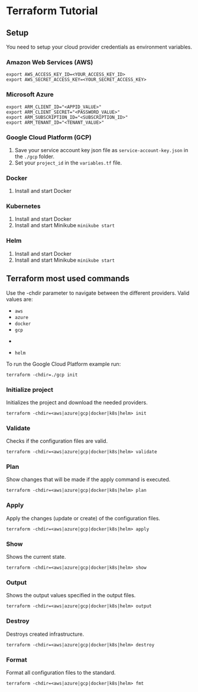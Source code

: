 # Terraform Tutorial

## Setup
You need to setup your cloud provider credentials as environment variables.

###  Amazon Web Services (AWS)
```shell
export AWS_ACCESS_KEY_ID=<YOUR_ACCESS_KEY_ID>
export AWS_SECRET_ACCESS_KEY=<YOUR_SECRET_ACCESS_KEY>
```

###  Microsoft Azure
```shell
export ARM_CLIENT_ID="<APPID_VALUE>"
export ARM_CLIENT_SECRET="<PASSWORD_VALUE>"
export ARM_SUBSCRIPTION_ID="<SUBSCRIPTION_ID>"
export ARM_TENANT_ID="<TENANT_VALUE>"
```

###  Google Cloud Platform (GCP)
1. Save your service account key json file as `service-account-key.json` in the `./gcp` folder.
2. Set your `project_id` in the `variables.tf` file.

### Docker
1. Install and start Docker

### Kubernetes
1. Install and start Docker
2. Install and start Minikube `minikube start`

### Helm
1. Install and start Docker
2. Install and start Minikube `minikube start`


## Terraform most used commands
Use the -chdir parameter to navigate between the different providers. Valid values are:
- ```aws```
- ```azure```
- ```docker```
- ```gcp```
- ``````
- ```helm```

To run the Google Cloud Platform example run:
```shell 
terraform -chdir=./gcp init
```

### Initialize project
Initializes the project and download the needed providers.
```shell 
terraform -chdir=<aws|azure|gcp|docker|k8s|helm> init
```

### Validate
Checks if the configuration files are valid.
```shell
terraform -chdir=<aws|azure|gcp|docker|k8s|helm> validate
```

### Plan
Show changes that will be made if the apply command is executed.
```shell
terraform -chdir=<aws|azure|gcp|docker|k8s|helm> plan
```

### Apply
Apply the changes (update or create) of the configuration files.
```shell
terraform -chdir=<aws|azure|gcp|docker|k8s|helm> apply
```

### Show
Shows the current state.
```shell
terraform -chdir=<aws|azure|gcp|docker|k8s|helm> show
```

### Output
Shows the output values specified in the output files.
```shell
terraform -chdir=<aws|azure|gcp|docker|k8s|helm> output
```

### Destroy
Destroys created infrastructure.
```shell
terraform -chdir=<aws|azure|gcp|docker|k8s|helm> destroy
```

### Format
Format all configuration files to the standard.
```shell
terraform -chdir=<aws|azure|gcp|docker|k8s|helm> fmt
```